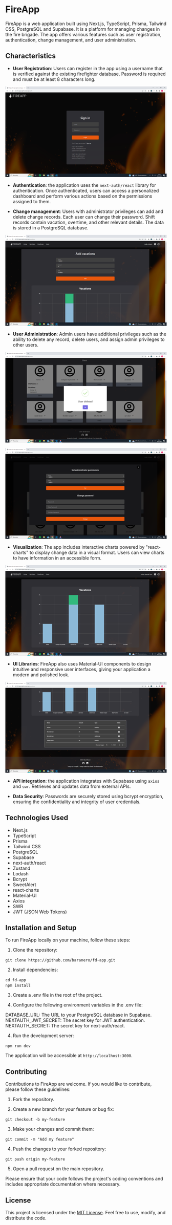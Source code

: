 # FireApp

FireApp is a web application built using Next.js, TypeScript, Prisma, Tailwind CSS, PostgreSQL and Supabase. It is a platform for managing changes in the fire brigade. The app offers various features such as user registration, authentication, change management, and user administration.

## Characteristics

- **User Registration**: Users can register in the app using a username that is verified against the existing firefighter database. Password is required and must be at least 8 characters long.

![Login page](images/auth-page.png)

- **Authentication**: the application uses the `next-auth/react` library for authentication. Once authenticated, users can access a personalized dashboard and perform various actions based on the permissions assigned to them.

- **Change management**: Users with administrator privileges can add and delete change records. Each user can change their password. Shift records contain vacation, overtime, and other relevant details. The data is stored in a PostgreSQL database.

![Vacations page](images/vacations-page.png)

- **User Administration**: Admin users have additional privileges such as the ability to delete any record, delete users, and assign admin privileges to other users.

![Delete user](images/swal-example.png) </br>

![Settings](images/settings-modal.png)

- **Visualization**: The app includes interactive charts powered by "react-charts" to display change data in a visual format. Users can view charts to have information in an accessible form.

![Chart](images/normal-user-access-2.png)

- **UI Libraries**: FireApp also uses Material-UI components to design intuitive and responsive user interfaces, giving your application a modern and polished look.

![Table](images/vacations-delete-record.png)

- **API integration**: the application integrates with Supabase using `axios` and `swr`. Retrieves and updates data from external APIs.

- **Data Security**: Passwords are securely stored using bcrypt encryption, ensuring the confidentiality and integrity of user credentials.

## Technologies Used

- Next.js
- TypeScript
- Prisma
- Tailwind CSS
- PostgreSQL
- Supabase
- next-auth/react
- Zustand
- Lodash
- Bcrypt
- SweetAlert
- react-charts
- Material-UI
- Axios
- SWR
- JWT (JSON Web Tokens)

## Installation and Setup

To run FireApp locally on your machine, follow these steps:

1. Clone the repository:

`git clone https://github.com/baranero/fd-app.git`


2. Install dependencies:

`cd fd-app` </br>
`npm install`

3. Create a .env file in the root of the project.

4. Configure the following environment variables in the .env file:

DATABASE_URL: The URL to your PostgreSQL database in Supabase.</br>
NEXTAUTH_JWT_SECRET: The secret key for JWT authentication.</br>
NEXTAUTH_SECRET: The secret key for next-auth/react.

4. Run the development server:

`npm run dev`


The application will be accessible at `http://localhost:3000`.

## Contributing

Contributions to FireApp are welcome. If you would like to contribute, please follow these guidelines:

1. Fork the repository.

2. Create a new branch for your feature or bug fix:

`git checkout -b my-feature`

3. Make your changes and commit them:

`git commit -m "Add my feature"`

4. Push the changes to your forked repository:

`git push origin my-feature`

5. Open a pull request on the main repository.

Please ensure that your code follows the project's coding conventions and includes appropriate documentation where necessary.

## License

This project is licensed under the [MIT License](https://opensource.org/licenses/MIT). Feel free to use, modify, and distribute the code.
